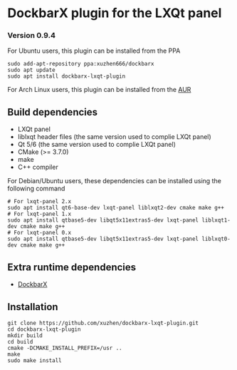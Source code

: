 # DockbarX plugin for the LXQt panel
### Version 0.9.4

For Ubuntu users, this plugin can be installed from the PPA 
```
sudo add-apt-repository ppa:xuzhen666/dockbarx
sudo apt update
sudo apt install dockbarx-lxqt-plugin
```

For Arch Linux users, this plugin can be installed from the [AUR](https://aur.archlinux.org/packages/dockbarx-lxqt-plugin)

## Build dependencies
 * LXQt panel
 * liblxqt header files (the same version used to complie LXQt panel)
 * Qt 5/6 (the same version used to complie LXQt panel)
 * CMake (>= 3.7.0)
 * make
 * C++ compiler

 For Debian/Ubuntu users, these dependencies can be installed using the following command
 ```
 # For lxqt-panel 2.x
 sudo apt install qt6-base-dev lxqt-panel liblxqt2-dev cmake make g++
 # For lxqt-panel 1.x
 sudo apt install qtbase5-dev libqt5x11extras5-dev lxqt-panel liblxqt1-dev cmake make g++
 # For lxqt-panel 0.x
 sudo apt install qtbase5-dev libqt5x11extras5-dev lxqt-panel liblxqt0-dev cmake make g++
 ```

## Extra runtime dependencies
 * [DockbarX](https://github.com/xuzhen/dockbarx)

## Installation

```
git clone https://github.com/xuzhen/dockbarx-lxqt-plugin.git
cd dockbarx-lxqt-plugin
mkdir build
cd build
cmake -DCMAKE_INSTALL_PREFIX=/usr ..
make
sudo make install
```
